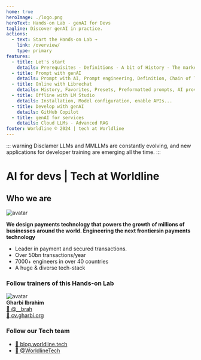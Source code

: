 ```yaml
---
home: true
heroImage: ./logo.png
heroText: Hands-on Lab - genAI for Devs
tagline: Discover genAI in practice.
actions:
  - text: Start the Hands-on Lab →
    link: /overview/
    type: primary
features:
  - title: Let's start
    details: Prerequisites - Definitions - A bit of History - The market
  - title: Prompt with genAI
    details: Prompt with AI, Prompt engineering, Definition, Chain of Thought,  ReAct Prompting, promt for developers, code explanation...
  - title: Online with Librechat
    details: History, Favorites, Presets, Preformatted prompts, AI providers, Plugins & mixing, RAG...
  - title: Offline with LM Studio
    details: Installation, Model configuration, enable APIs...
  - title: Develop with genAI
    details: GitHub Copilot
  - title: genAI for services
    details: Cloud LLMs - Advanced RAG
footer: Worldline © 2024 | tech at Worldline
---
```


::: warning Disclamer
LLMs and MMLLMs are constantly evolving, and new applications for developer training are emerging all the time.
:::

# AI for devs | Tech at Worldline

## Who we are

![avatar](./assets/images/logo_worldline.png)

**We design payments technology that powers the growth of millions​ of businesses around the world. Engineering the next frontiers​ in payments technology​**

- Leader in payment and secured transactions. ​
- Over 50bn transactions/year​
- 7000+ engineers​ in over 40 countries​
- A huge & diverse​ tech-stack

### Follow trainers of this Hands-on Lab

![avatar](./assets/images/avatar.png)  
**Gharbi Ibrahim**  
[🔗 @\_\_brah​](https://twitter.com/__brah)  
[🔗 cv.gharbi.org](http://cv.gharbi.org)

### Follow our Tech team

- [🔗 blog.worldline.tech](http://blog.worldline.tech)
- [🔗 @WorldlineTech​](https://twitter.com/worldlinetech)
